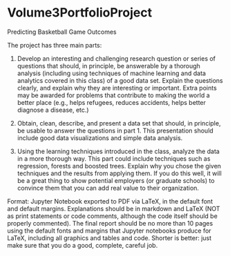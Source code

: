 # Volume3PortfolioProject

Predicting Basketball Game Outcomes

The project has three main parts:

1. Develop an interesting and challenging research question or series of questions that should, in principle, be answerable by a thorough analysis (including using techniques of machine learning and data analytics covered in this class) of a good data set.  Explain the questions clearly, and explain why they are interesting or important.  Extra points may be awarded for problems that contribute to making the world a better place (e.g., helps refugees, reduces accidents, helps better diagnose a disease, etc.)

2. Obtain, clean, describe, and present a data set that should, in principle, be usable to answer the questions in part 1.  This presentation should include good data visualizations and simple data analysis. 

3.  Using the learning techniques introduced in the class, analyze the data in a more thorough way.  This part could include techniques such as regression, forests and boosted trees. Explain why you chose the given techniques and the results from applying them.  If you do this well, it will be a great thing to show potential employers (or graduate schools) to convince them that you can add real value to their organization.

Format: Jupyter Notebook exported to PDF via LaTeX, in the default font and default margins. Explanations should be in markdown and LaTeX (NOT as print statements or code comments, although the code itself should be properly commented).  The final report should be no more than 10 pages using the default fonts and margins that Jupyter notebooks produce for LaTeX, including all graphics and tables and code. Shorter is better: just make sure that you do a good, complete, careful job. 